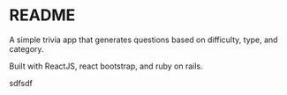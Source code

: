# README

A simple trivia app that generates questions based on difficulty, type, and category.

Built with ReactJS, react bootstrap, and ruby on rails.

sdfsdf
